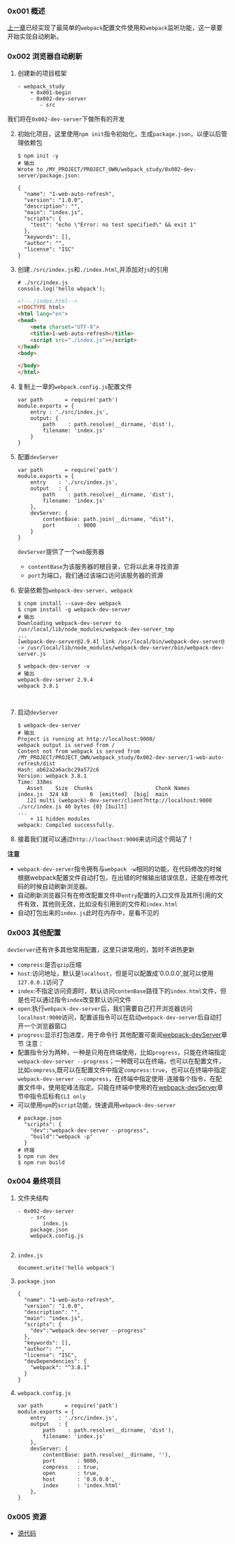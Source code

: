 ### 0x001 概述
[上一章][1]已经实现了最简单的`webpack`配置文件使用和`webpack`监听功能，这一章要开始实现自动刷新。

### 0x002 浏览器自动刷新
1. 创建新的项目框架
    ```
    - webpack_study
        + 0x001-begin
        - 0x002-dev-server
           - src
    ```
我们将在`0x002-dev-server`下做所有的开发

2. 初始化项目，这里使用`npm init`指令初始化，生成`package.json`，以便以后管理依赖包
    ```
    $ npm init -y
    # 输出
    Wrote to /MY_PROJECT/PROJECT_OWN/webpack_study/0x002-dev-server/package.json:
    
    {
      "name": "1-web-auto-refresh",
      "version": "1.0.0",
      "description": "",
      "main": "index.js",
      "scripts": {
        "test": "echo \"Error: no test specified\" && exit 1"
      },
      "keywords": [],
      "author": "",
      "license": "ISC"
    }
    ```
3. 创建`./src/index.js`和`./index.html`,并添加对`js`的引用
    ```
    # ./src/index.js
    console.log('hello wbpack');
    ```
    
    ```html
    <!--./index.html-->
    <!DOCTYPE html>
    <html lang="en">
    <head>
        <meta charset="UTF-8">
        <title>1-web-auto-refresh</title>
        <script src="./index.js"></script>
    </head>
    <body>
    
    </body>
    </html>
    ```
4. 复制上一章的`webpack.config.js`配置文件
    ```
    var path       = require('path')
    module.exports = {
        entry : './src/index.js',
        output: {
            path    : path.resolve(__dirname, 'dist'),
            filename: 'index.js'
        }
    }
    ```
5. 配置`devServer`
    ```
    var path       = require('path')
    module.exports = {
        entry    : './src/index.js',
        output   : {
            path    : path.resolve(__dirname, 'dist'),
            filename: 'index.js'
        },
        devServer: {
            contentBase: path.join(__dirname, "dist"),
            port       : 9000
        }
    }
    ```
    `devServer`提供了一个`web`服务器
    - `contentBase`为该服务器的根目录，它将以此来寻找资源
    - `port`为端口，我们通过该端口访问该服务器的资源
6. 安装依赖包`webpack-dev-server`、`webpack`
    ```
    $ cnpm install --save-dev webpack
    $ cnpm install -g webpack-dev-server 
    # 输出
    Downloading webpack-dev-server to /usr/local/lib/node_modules/webpack-dev-server_tmp
    ...
    [webpack-dev-server@2.9.4] link /usr/local/bin/webpack-dev-server@ -> /usr/local/lib/node_modules/webpack-dev-server/bin/webpack-dev-server.js

    $ webpack-dev-server -v
    # 输出
    webpack-dev-server 2.9.4
    webpack 3.8.1
    

    
    ```
7. 启动`devServer`
    ```
    $ webpack-dev-server
    # 输出
    Project is running at http://localhost:9000/
    webpack output is served from /
    Content not from webpack is served from /MY_PROJECT/PROJECT_OWN/webpack_study/0x002-dev-server/1-web-auto-refresh/dist
    Hash: ab62a2a6acbc29a572c6
    Version: webpack 3.8.1
    Time: 338ms
       Asset    Size  Chunks                    Chunk Names
    index.js  324 kB       0  [emitted]  [big]  main
       [2] multi (webpack)-dev-server/client?http://localhost:9000 ./src/index.js 40 bytes {0} [built]
    ...
        + 11 hidden modules
    webpack: Compiled successfully.

    ```
5. 接着我们就可以通过`http://loaclhost:9000`来访问这个网站了！

**注意**
- `webpack-dev-server`指令拥有与`webpack -w`相同的功能，在代码修改的时候根据webpack配置文件自动打包，在出错的时候输出错误信息，还能在修改代码的时候自动刷新浏览器。
- 自动刷新浏览器只有在修改配置文件中`entry`配置的入口文件及其所引用的文件有效，其他则无效，比如没有引用到的文件和`index.html`
- 自动打包出来的`index.js`此时在内存中，是看不见的

### 0x003 其他配置
`devServer`还有许多其他常用配置，这里只讲常用的，暂时不讲热更新
- `compress`:是否`gzip`压缩
- `host`:访问地址，默认是`localhost`，但是可以配置成'0.0.0.0',就可以使用`127.0.0.1`访问了
- `index`:不指定访问资源时，默认访问`contenBase`路径下的`index.html`文件，但是也可以通过指令`index`改变默认访问文件
- `open`:执行`webpack-dev-server`后，我们需要自己打开浏览器访问`localhost:9000`访问，配置该指令可以在启动`webpack-dev-server`后自动打开一个浏览器窗口
- `progress`:显示打包进度，用于命令行
其他配置可查阅[webpack-devServer][2]章节
注意：
- 配置指令分为两种，一种是只用在终端使用，比如`progress`，只能在终端指定`webpack-dev-server --progress`；一种既可以在终端，也可以在配置文件，比如`compress`,既可以在配置文件中指定`compress:true`，也可以在终端中指定`webpack-dev-server --compress`，在终端中指定使用`-`连接每个指令，在配置文件中，使用驼峰法指定。只能在终端中使用的在[webpack-devServer][3]章节中指令后标有`CLI only`
- 可以使用`npm`的`script`功能，快速调用`webpack-dev-server`
    ```
    # package.json
      "scripts": {
        "dev":"webpack-dev-server --progress",
        "build":"webpack -p"
      }
    # 终端
    $ npm run dev
    $ npm run build
    ```
### 0x004 最终项目
1. 文件夹结构
    ```
    - 0x002-dev-server
        - src
            index.js
        package.json
        webpack.config.js
       
    ```
2. `index.js`
    ```
    document.write('hello webpack')
    ```
3. `package.json`
    ```
    {
      "name": "1-web-auto-refresh",
      "version": "1.0.0",
      "description": "",
      "main": "index.js",
      "scripts": {
        "dev":"webpack-dev-server --progress"
      },
      "keywords": [],
      "author": "",
      "license": "ISC",
      "devDependencies": {
        "webpack": "^3.8.1"
      }
    }
    
    ```
4. `webpack.config.js`
    ```
    var path       = require('path')
    module.exports = {
        entry    : './src/index.js',
        output   : {
            path    : path.resolve(__dirname, 'dist'),
            filename: 'index.js'
        },
        devServer: {
            contentBase: path.resolve(__dirname, ''),
            port       : 9000,
            compress   : true,
            open       : true,
            host       : '0.0.0.0',
            index      : 'index.html'
        },
    }
    ```
### 0x005 资源
- [源代码][4]


  [1]: https://segmentfault.com/a/1190000011865966
  [2]: https://webpack.js.org/configuration/dev-server/
  [3]: https://webpack.js.org/configuration/dev-server/
  [4]: https://github.com/followWinter/webpack-study/tree/master/0x002-dev-server
